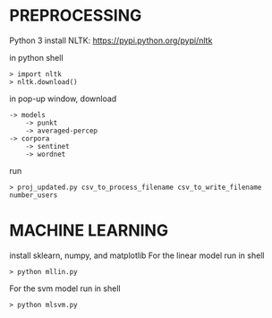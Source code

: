 # PREPROCESSING
Python 3
install NLTK: https://pypi.python.org/pypi/nltk

in python shell
	
	> import nltk
	> nltk.download()
	
in pop-up window, download

	-> models
		-> punkt
		-> averaged-percep
	-> corpora
		-> sentinet
		-> wordnet

run

	> proj_updated.py csv_to_process_filename csv_to_write_filename number_users
	
# MACHINE LEARNING

install sklearn, numpy, and matplotlib
For the linear model run
in shell

	> python mllin.py

For the svm model run
in shell

	> python mlsvm.py
	

